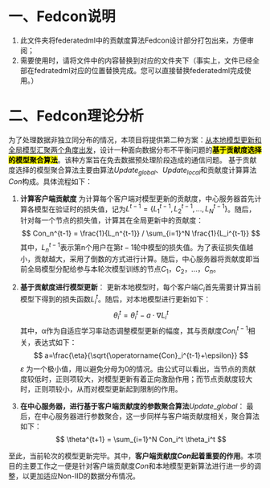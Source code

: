 # 一、Fedcon说明
1. 此文件夹将federatedml中的贡献度算法Fedcon设计部分打包出来，方便审阅；
2. 需要使用时，请将文件中的内容替换到对应的文件夹下（事实上，文件已经全部在fedratedml对应的位置替换完成。您可以直接替换federatedml完成使用。）

# 二、Fedcon理论分析

为了处理数据非独立同分布的情况，本项目将提供第二种方案：<u>从本地模型更新和全局模型汇聚两个角度出发</u>，设计一种面向数据分布不平衡问题的<mark>**基于贡献度选择的模型聚合算法**</mark>。该种方案旨在免去数据预处理阶段造成的通信问题。
基于贡献度选择的模型聚合算法主要由算法$Update_{global}$、$Update_{local}$和贡献度计算算法$Con$构成。具体流程如下：

1. **计算客户端贡献度**
为计算每个客户端对模型更新的贡献度，中心服务器首先计算各模型在验证时的损失值，记为$L^{t-1} = \{L_1^{t-1}, L_2^{t-1}, ... , L_N^{t-1}\}$。随后，针对每一个节点的损失值，计算其在全局更新中的贡献度：$$ Con_n^{t-1} = \frac{1}{L_n^{t-1}} / \sum_{i=1}^N \frac{1}{L_i^{t-1}} $$其中，$L_n^{t-1}$表示第n个用户在第$t-1$轮中模型的损失值。为了表征损失值越小，贡献越大，采用了倒数的方式进行计算。随后，中心服务器将贡献度即当前全局模型分配给参与本轮次模型训练的节点$C_1，C_2，...，C_n$。

2. **基于贡献度进行模型更新**：
更新本地模型时，每个客户端$C_i$首先需要计算当前模型下得到的损失函数$L_i^t$。随后，对本地模型进行更新如下：$$ \theta_i^t=\theta_i^t-a \cdot \nabla L_i^t $$ 其中，α作为自适应学习率动态调整模型更新的幅度，其与贡献度$Con_i^{t-1}$相关，表达式如下：$$ a=\frac{\eta}{\sqrt{\operatorname{Con}_i^{t-1}+\epsilon}} $$ $\varepsilon$ 为一个极小值，用以避免分母为0的情况。由公式可以看出，当节点的贡献度较低时，正则项较大，对模型更新有着正向激励作用；而节点贡献度较大时，正则项较小，从而对模型更新起到限制的作用。

3. **在中心服务器，进行基于客户端贡献度的参数聚合算法**$Update\_global$：
最后，在中心服务器进行参数聚合，这一步同样与客户端贡献度相关，聚合算法如下：$$ \theta^{t+1} = \sum_{i=1}^N Con_i^t \theta_i^t $$

至此，当前轮次的模型更新完毕。其中，**客户端贡献度$Con$起着重要的作用**。本项目的主要工作之一便是针对客户端贡献度$Con$和本地模型更新算法进行进一步的调整，以更加适应Non-IID的数据分布情况。